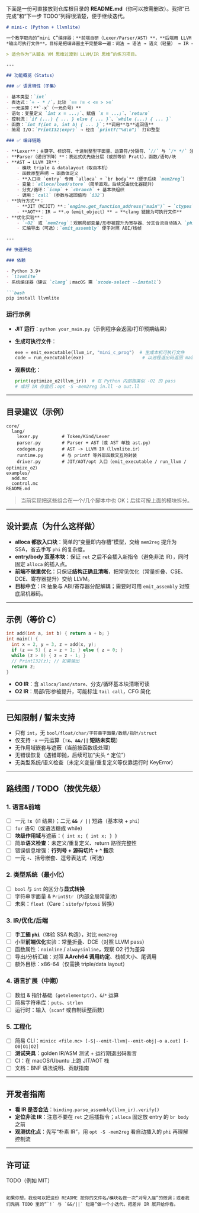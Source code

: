 下面是一份可直接放到仓库根目录的 **README.md**（你可以按需删改）。我把“已完成”和“下一步 TODO”列得很清楚，便于继续迭代。

````markdown
# mini-c (Python + llvmlite)

一个教学取向的“mini C”编译器：**前端自研（Lexer/Parser/AST）**，**后端用 LLVM（llvmlite）生成 IR**，既可 **JIT 运行**，也可 *
*输出可执行文件**。目标是把编译器主干完整串一遍：词法 → 语法 → 语义（轻量） → IR → 优化/生成。

> 适合作为“从脚本 VM 思维过渡到 LLVM/IR 思维”的练习项目。

---

## 功能概览（Status）

### ✅ 语言特性（子集）

- 基本类型：`int`
- 表达式：`+ - * /`，比较 `== != < <= > >=`
- 一元运算：**`-x`（一元负号）**
- 语句：变量定义 `int x = ...;`、赋值 `x = ...;`、`return`
- 控制流：`if (...) { ... } else { ... }`、`while (...) { ... }`
- 函数：`int f(int a, int b) { ... }`；**调用**与**返回值**
- 简易 I/O：`PrintI32(expr)` → 经由 `printf("%d\n")` 打印整型

### ✅ 编译链路

- **Lexer**：关键字、标识符、十进制整型字面量、运算符/分隔符、`//` 与 `/* */` 注释、行列号
- **Parser（递归下降）**：表达式优先级分层（或然等价 Pratt），函数/语句/块
- **AST → LLVM IR**：
    - 模块 triple & datalayout（取自本机）
    - 函数原型声明 → 函数体定义
    - **入口块 `entry` 专用 `alloca` + `br body`**（便于后续 `mem2reg`）
    - 变量：`alloca/load/store`（简单直观，后续交由优化器提升）
    - 分支/循环：`icmp` + `cbranch` + 基本块组织
    - 调用：`call`（参数与返回值均 `i32`）
- **执行方式**：
    - **JIT（MCJIT）**：`engine.get_function_address("main")` → `ctypes` 调用
    - **AOT**：IR → **.o（emit_object）** → **clang 链接为可执行文件**
- **优化实验**：
    - `-O2` 或 `mem2reg`：观察局部变量/形参被提升为寄存器、分支合流自动插入 `phi`
    - 汇编导出（可选）：`emit_assembly` 便于对照 ABI/栈帧

---

## 快速开始

### 依赖

- Python 3.9+
- `llvmlite`
- 系统编译器（建议 `clang`；macOS 需 `xcode-select --install`）

```bash
pip install llvmlite
````

### 运行示例

* **JIT 运行**：`python your_main.py`（示例程序会返回/打印预期结果）
* **生成可执行文件**：

  ```python
  exe = emit_executable(llvm_ir, "mini_c_prog")  # 生成本机可执行文件
  code = run_executable(exe)                      # 以进程退出码返回 main 的返回值
  ```
* **观察优化**：

  ```python
  print(optimize_o2(llvm_ir))  # 在 Python 内部跑类似 -O2 的 pass
  # 或将 IR 存盘后：opt -S -mem2reg in.ll -o out.ll
  ```

---

## 目录建议（示例）

```
core/
  lang/
    lexer.py         # Token/Kind/Lexer
    parser.py        # Parser + AST（或 AST 单独 ast.py）
    codegen.py       # AST -> LLVM IR（llvmlite.ir）
    runtime.py       # 与 printf 等外部函数交互的封装
    driver.py        # JIT/AOT/opt 入口（emit_executable / run_llvm / optimize_o2）
examples/
  add.mc
  control.mc
README.md
```

> 当前实现把这些组合在一个/几个脚本中也 OK；后续可按上面的模块拆分。

---

## 设计要点（为什么这样做）

* **alloca 都放入口块**：简单的“变量即内存槽”模型，交给 `mem2reg` 提升为 SSA，省去手写 `phi` 的复杂度。
* **entry/body 双基本块**：保证 `ret` 之后不会插入新指令（避免非法 IR），同时固定 `alloca` 的插入点。
* **前端不做重优化**：只保证**结构正确且清晰**，把常见优化（常量折叠、CSE、DCE、寄存器提升）交给 LLVM。
* **目标中立**：IR 抽象与 ABI/寄存器分配解耦；需要时可用 `emit_assembly` 对照底层机器码。

---

## 示例（等价 C）

```c
int add(int a, int b) { return a + b; }
int main() {
  int x = 2, y = 3, z = add(x, y);
  if (z == 5) { z = z + 1; } else { z = 0; }
  while (z > 0) { z = z - 1; }
  // PrintI32(z); // 如需输出
  return z;
}
```

* **O0 IR**：含 `alloca/load/store`、分支/循环基本块清晰可读
* **O2 IR**：局部/形参被提升，可能标注 `tail call`，CFG 简化

---

## 已知限制 / 暂未支持

* 只有 `int`，无 `bool/float/char/字符串字面量/数组/指针/struct`
* 仅支持 `-x` 一元运算（**`!x`、`&&/||` 短路未实现**）
* 无作用域嵌套与遮蔽（当前按函数级处理）
* 无错误恢复（遇错即抛，后续可加“尖头 ^ 定位”）
* 无类型系统/语义检查（未定义变量/重复定义等仅靠运行时 KeyError）

---

## 路线图 / TODO（按优先级）

### 1. 语言&前端

* [ ] 一元 **`!x`**（i1 结果）；二元 **`&& / ||`** 短路（基本块 + `phi`）
* [ ] `for` 语句（或语法糖成 while）
* [ ] **块级作用域**与遮蔽：`{ int x; { int x; } }`
* [ ] 简单**语义检查**：未定义/重复定义、return 路径完整性
* [ ] 错误信息增强：**行列号 + 源码切片 + ^ 指示**
* [ ] 一元 `+`、括号嵌套、逗号表达式（可选）

### 2. 类型系统（最小化）

* [ ] `bool` 与 `int` 的区分与**显式转换**
* [ ] 字符串字面量 & `PrintStr`（内部全局常量池）
* [ ] 未来：`float`（Care：`sitofp/fptosi` 转换）

### 3. IR/优化/后端

* [ ] **手工插 `phi`**（体验 SSA 构造），对比 `mem2reg`
* [ ] 小型**前端优化**实验：常量折叠、DCE（对照 LLVM pass）
* [ ] 函数属性：`noinline` / `alwaysinline`，观察 O2 行为差异
* [ ] 导出/分析汇编：对照 **AArch64 调用约定**、栈帧大小、尾调用
* [ ] 额外目标：x86-64（仅需换 triple/data layout）

### 4. 语言扩展（中期）

* [ ] 数组 & 指针基础（`getelementptr`）、`&`/`*` 运算
* [ ] 简易字符串库：`puts`、`strlen`
* [ ] 运行时：输入（`scanf` 或自制读整函数）

### 5. 工程化

* [ ] 简易 CLI：`minicc <file.mc> [-S|--emit-llvm|--emit-obj|-o a.out] [-O0|O1|O2]`
* [ ] **测试夹具**：golden IR/ASM 测试 + 运行期退出码断言
* [ ] CI：在 macOS/Ubuntu 上跑 JIT/AOT 栈
* [ ] 文档：BNF 语法说明、贡献指南

---

## 开发者指南

* **看 IR 是否合法**：`binding.parse_assembly(llvm_ir).verify()`
* **定位非法 IR**：注意不要在 `ret` 之后插指令；`alloca` 固定放 entry 的 `br body` 之前
* **观测优化点**：先写“朴素 IR”，用 `opt -S -mem2reg` 看自动插入的 `phi` 再理解控制流

---

## 许可证

TODO（例如 MIT）

```

如果你想，我也可以把这份 README 按你的文件名/模块名做一次“对号入座”的微调；或者我们先挑 TODO 里的“`!` 与 `&&/||` 短路”做一个小迭代，把差异 IR 展开给你看。
```
